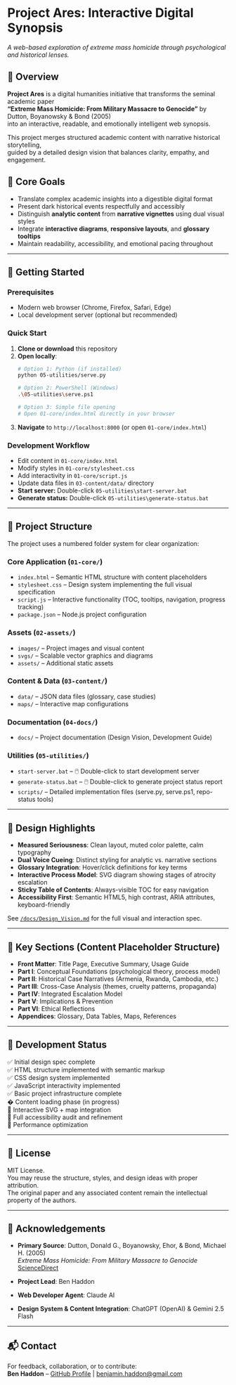 # Project Ares: Interactive Digital Synopsis  
_A web-based exploration of extreme mass homicide through psychological and historical lenses._

## 🧭 Overview

**Project Ares** is a digital humanities initiative that transforms the seminal academic paper  
**“Extreme Mass Homicide: From Military Massacre to Genocide”** by Dutton, Boyanowsky & Bond (2005)  
into an interactive, readable, and emotionally intelligent web synopsis.

This project merges structured academic content with narrative historical storytelling,  
guided by a detailed design vision that balances clarity, empathy, and engagement.

## 🎯 Core Goals

- Translate complex academic insights into a digestible digital format
- Present dark historical events respectfully and accessibly
- Distinguish **analytic content** from **narrative vignettes** using dual visual styles
- Integrate **interactive diagrams**, **responsive layouts**, and **glossary tooltips**
- Maintain readability, accessibility, and emotional pacing throughout

---

## 🚀 Getting Started

### Prerequisites
- Modern web browser (Chrome, Firefox, Safari, Edge)
- Local development server (optional but recommended)

### Quick Start
1. **Clone or download** this repository
2. **Open locally**:
   ```bash
   # Option 1: Python (if installed)
   python 05-utilities/serve.py
   
   # Option 2: PowerShell (Windows)
   .\05-utilities\serve.ps1
   
   # Option 3: Simple file opening
   # Open 01-core/index.html directly in your browser
   ```
3. **Navigate** to `http://localhost:8000` (or open `01-core/index.html`)

### Development Workflow
- Edit content in `01-core/index.html` 
- Modify styles in `01-core/stylesheet.css`
- Add interactivity in `01-core/script.js`
- Update data files in `03-content/data/` directory
- **Start server:** Double-click `05-utilities\start-server.bat`
- **Generate status:** Double-click `05-utilities\generate-status.bat`

---

## 🧱 Project Structure

The project uses a numbered folder system for clear organization:

### Core Application (`01-core/`)
- `index.html` – Semantic HTML structure with content placeholders
- `stylesheet.css` – Design system implementing the full visual specification  
- `script.js` – Interactive functionality (TOC, tooltips, navigation, progress tracking)
- `package.json` – Node.js project configuration

### Assets (`02-assets/`)
- `images/` – Project images and visual content
- `svgs/` – Scalable vector graphics and diagrams  
- `assets/` – Additional static assets

### Content & Data (`03-content/`)
- `data/` – JSON data files (glossary, case studies)
- `maps/` – Interactive map configurations

### Documentation (`04-docs/`)
- `docs/` – Project documentation (Design Vision, Development Guide)

### Utilities (`05-utilities/`)
- `start-server.bat` – 🖱️ Double-click to start development server
- `generate-status.bat` – 🖱️ Double-click to generate project status report
- `scripts/` – Detailed implementation files (serve.py, serve.ps1, repo-status tools)

---

## 📐 Design Highlights

- **Measured Seriousness**: Clean layout, muted color palette, calm typography
- **Dual Voice Cueing**: Distinct styling for analytic vs. narrative sections
- **Glossary Integration**: Hover/click definitions for key terms
- **Interactive Process Model**: SVG diagram showing stages of atrocity escalation
- **Sticky Table of Contents**: Always-visible TOC for easy navigation
- **Accessibility First**: Semantic HTML5, high contrast, ARIA attributes, keyboard-friendly

See [`/docs/Design_Vision.md`](docs/Design_Vision.md) for the full visual and interaction spec.

---

## 📂 Key Sections (Content Placeholder Structure)

- **Front Matter**: Title Page, Executive Summary, Usage Guide  
- **Part I**: Conceptual Foundations (psychological theory, process model)  
- **Part II**: Historical Case Narratives (Armenia, Rwanda, Cambodia, etc.)  
- **Part III**: Cross-Case Analysis (themes, cruelty patterns, propaganda)  
- **Part IV**: Integrated Escalation Model  
- **Part V**: Implications & Prevention  
- **Part VI**: Ethical Reflections  
- **Appendices**: Glossary, Data Tables, Maps, References

---

## 🚧 Development Status

✅ Initial design spec complete  
✅ HTML structure implemented with semantic markup  
✅ CSS design system implemented  
✅ JavaScript interactivity implemented  
✅ Basic project infrastructure complete  
� Content loading phase (in progress)  
🔲 Interactive SVG + map integration  
🔲 Full accessibility audit and refinement  
🔲 Performance optimization

---

## 📜 License

MIT License.  
You may reuse the structure, styles, and design ideas with proper attribution.  
The original paper and any associated content remain the intellectual property of the authors.

---

## 🤝 Acknowledgements

- **Primary Source**: Dutton, Donald G., Boyanowsky, Ehor, & Bond, Michael H. (2005)  
  _Extreme Mass Homicide: From Military Massacre to Genocide_  
  [ScienceDirect](https://www.sciencedirect.com/science/article/abs/pii/S1359178904000461)

- **Project Lead**: Ben Haddon  
- **Web Developer Agent**: Claude AI  
- **Design System & Content Integration**: ChatGPT (OpenAI) & Gemini 2.5 Flash

---

## 📬 Contact

For feedback, collaboration, or to contribute:  
**Ben Haddon** – [GitHub Profile](https://github.com/BenWassa) | benjamin.haddon@gmail.com